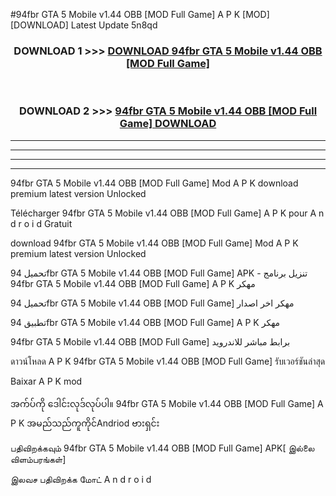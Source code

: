 #94fbr GTA 5 Mobile v1.44 OBB [MOD Full Game] A P K [MOD] [DOWNLOAD] Latest Update 5n8qd



<div align="center">

<h3>DOWNLOAD 1 >>> <a href="https://teeasianyam.web.app?sq=94fbr GTA 5 Mobile v1.44 OBB [MOD Full Game]">DOWNLOAD 94fbr GTA 5 Mobile v1.44 OBB [MOD Full Game] </a></h3><br>

<h3>DOWNLOAD 2 >>> <a href="https://teeasianyam.web.app?sq=94fbr GTA 5 Mobile v1.44 OBB [MOD Full Game] ">94fbr GTA 5 Mobile v1.44 OBB [MOD Full Game]  DOWNLOAD </a></h3>

</div>


----------------------------------------------------------

----------------------------------------------------------

----------------------------------------------------------

----------------------------------------------------------


94fbr GTA 5 Mobile v1.44 OBB [MOD Full Game]  Mod A P K download premium latest version Unlocked

Télécharger 94fbr GTA 5 Mobile v1.44 OBB [MOD Full Game]  A P K pour A n d r o i d Gratuit

download 94fbr GTA 5 Mobile v1.44 OBB [MOD Full Game]  Mod A P K premium latest version Unlocked

تحميل 94fbr GTA 5 Mobile v1.44 OBB [MOD Full Game]  APK - تنزيل برنامج 94fbr GTA 5 Mobile v1.44 OBB [MOD Full Game]  A P K مهكر

تحميل 94fbr GTA 5 Mobile v1.44 OBB [MOD Full Game]  مهكر اخر اصدار

تطبيق 94fbr GTA 5 Mobile v1.44 OBB [MOD Full Game]  A P K مهكر

94fbr GTA 5 Mobile v1.44 OBB [MOD Full Game]  برابط مباشر للاندرويد

ดาวน์โหลด A P K 94fbr GTA 5 Mobile v1.44 OBB [MOD Full Game]  รับเวอร์ชันล่าสุด

Baixar A P K mod

အက်ပ်ကို ဒေါင်းလုဒ်လုပ်ပါ။ 94fbr GTA 5 Mobile v1.44 OBB [MOD Full Game]  A P K အမည်သည်ကူကိုင်Andriod ဗားရှင်း

பதிவிறக்கவும் 94fbr GTA 5 Mobile v1.44 OBB [MOD Full Game]  APK[ இல்லை விளம்பரங்கள்] 
 
இலவச பதிவிறக்க மோட் A n d r o i d



